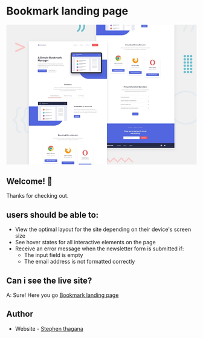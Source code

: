 # Bookmark landing page

![Design preview for the Bookmark landing page coding challenge](./design/desktop-preview.jpg)

## Welcome! 👋

Thanks for checking out.

## users should be able to:

- View the optimal layout for the site depending on their device's screen size
- See hover states for all interactive elements on the page
- Receive an error message when the newsletter form is submitted if:
  - The input field is empty
  - The email address is not formatted correctly

## Can i see the live site?

A: Sure! Here you go [Bookmark landing page](https://Responsive-bookmark-page.netlify.app)

## Author

- Website - [Stephen thagana](https://www.stephen-thagana.netlify.app)

